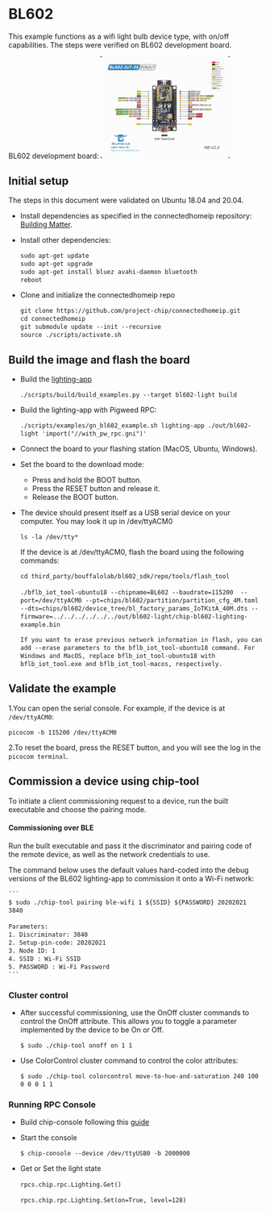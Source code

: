 # BL602

This example functions as a wifi light bulb device type, with on/off
capabilities. The steps were verified on BL602 development board.

BL602 development board:
<img src="../../../platform/bouffalolab/bl602/doc/images/bl602_iot_3S_v2.jpg" style="zoom:25%;" />

## Initial setup

The steps in this document were validated on Ubuntu 18.04 and 20.04.

-   Install dependencies as specified in the connectedhomeip repository:
    [Building Matter](https://github.com/project-chip/connectedhomeip/blob/interop_testing_te9/docs/guides/BUILDING.md).
-   Install other dependencies:

    ```
    sudo apt-get update
    sudo apt-get upgrade
    sudo apt-get install bluez avahi-daemon bluetooth
    reboot
    ```

-   Clone and initialize the connectedhomeip repo

    ```
    git clone https://github.com/project-chip/connectedhomeip.git
    cd connectedhomeip
    git submodule update --init --recursive
    source ./scripts/activate.sh
    ```

## Build the image and flash the board

-   Build the
    [lighting-app](https://github.com/project-chip/connectedhomeip/tree/master/examples/lighting-app/bouffalolab/bl602)

    ```
    ./scripts/build/build_examples.py --target bl602-light build
    ```

-   Build the lighting-app with Pigweed RPC:

    ```
    ./scripts/examples/gn_bl602_example.sh lighting-app ./out/bl602-light 'import("//with_pw_rpc.gni")'
    ```

-   Connect the board to your flashing station (MacOS, Ubuntu, Windows).

-   Set the board to the download mode:

    -   Press and hold the BOOT button.
    -   Press the RESET button and release it.
    -   Release the BOOT button.

-   The device should present itself as a USB serial device on your computer.
    You may look it up in /dev/ttyACM0

    ```
    ls -la /dev/tty*
    ```

    If the device is at /dev/ttyACM0, flash the board using the following
    commands:

    ```
    cd third_party/bouffalolab/bl602_sdk/repo/tools/flash_tool

    ./bflb_iot_tool-ubuntu18 --chipname=BL602 --baudrate=115200  --port=/dev/ttyACM0 --pt=chips/bl602/partition/partition_cfg_4M.toml --dts=chips/bl602/device_tree/bl_factory_params_IoTKitA_40M.dts --firmware=../../../../../../out/bl602-light/chip-bl602-lighting-example.bin
    ```

    ```
    If you want to erase previous network information in flash, you can add --erase parameters to the bflb_iot_tool-ubuntu18 command. For Windows and MacOS, replace bflb_iot_tool-ubuntu18 with bflb_iot_tool.exe and bflb_iot_tool-macos, respectively.
    ```

## Validate the example

1.You can open the serial console. For example, if the device is at
`/dev/ttyACM0`:

```
picocom -b 115200 /dev/ttyACM0
```

2.To reset the board, press the RESET button, and you will see the log in the
`picocom terminal`.

## Commission a device using chip-tool

To initiate a client commissioning request to a device, run the built executable
and choose the pairing mode.

#### Commissioning over BLE

Run the built executable and pass it the discriminator and pairing code of the
remote device, as well as the network credentials to use.

The command below uses the default values hard-coded into the debug versions of
the BL602 lighting-app to commission it onto a Wi-Fi network:

    ```
    $ sudo ./chip-tool pairing ble-wifi 1 ${SSID} ${PASSWORD} 20202021 3840

    Parameters:
    1. Discriminator: 3840
    2. Setup-pin-code: 20202021
    3. Node ID: 1
    4. SSID : Wi-Fi SSID
    5. PASSWORD : Wi-Fi Password
    ```

### Cluster control

-   After successful commissioning, use the OnOff cluster commands to control
    the OnOff attribute. This allows you to toggle a parameter implemented by
    the device to be On or Off.

    ```
    $ sudo ./chip-tool onoff on 1 1
    ```

-   Use ColorControl cluster command to control the color attributes:

    ```
    $ sudo ./chip-tool colorcontrol move-to-hue-and-saturation 240 100 0 0 0 1 1
    ```

### Running RPC Console

-   Build chip-console following this
    [guide](../../../common/pigweed/rpc_console/README.md)

-   Start the console

    ```
    $ chip-console --device /dev/ttyUSB0 -b 2000000
    ```

-   Get or Set the light state

    `rpcs.chip.rpc.Lighting.Get()`

    `rpcs.chip.rpc.Lighting.Set(on=True, level=128)`
